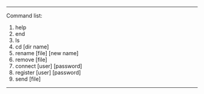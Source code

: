 ------------------------
Command list:
1. help 
2. end
3. ls 
4. cd [dir name]
5. rename [file] [new name]
6. remove [file]
7. connect [user] [password]
9. register [user] [password]
8. send [file]
------------------------

